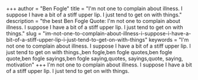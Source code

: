 +++
author = "Ben Fogle"
title = "I'm not one to complain about illness. I suppose I have a bit of a stiff upper lip. I just tend to get on with things."
description = "the best Ben Fogle Quote: I'm not one to complain about illness. I suppose I have a bit of a stiff upper lip. I just tend to get on with things."
slug = "im-not-one-to-complain-about-illness-i-suppose-i-have-a-bit-of-a-stiff-upper-lip-i-just-tend-to-get-on-with-things"
keywords = "I'm not one to complain about illness. I suppose I have a bit of a stiff upper lip. I just tend to get on with things.,ben fogle,ben fogle quotes,ben fogle quote,ben fogle sayings,ben fogle saying,quotes, sayings,quote, saying, motivation"
+++
I'm not one to complain about illness. I suppose I have a bit of a stiff upper lip. I just tend to get on with things.
